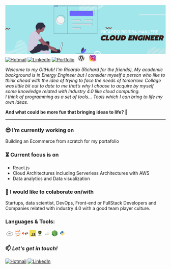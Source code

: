![](/assets/Yellow%20and%20Black%20Global%20Response%20Engineer%20LinkedIn%20Banner.png)
[![Hotmail](https://img.shields.io/badge/-HOTMAIL-0078D4?style=for-the-badge&logo=microsoft-outlook&logoColor=white)](mailto:rdobmk@gmail.com)
[![LinkedIn](https://img.shields.io/badge/-LINKEDIN-0077B5?style=for-the-badge&logo=linkedin&logoColor=white)](https://www.linkedin.com/in/ricardoboriba/)
[![Portfolio](https://img.shields.io/badge/-PORTFOLIO-E4181E?style=for-the-badge&logo=superuser&logoColor=white)](https://ricardo.iotcloudsolutions.com/)
<a href="https://ricardoboriba.tk/"><img height="20" src="/assets/WordPress-emblema.jpg"></a>
<a href="https://www.instagram.com/cloudsolutions4.0/"><img height="20" src="/assets/instagram.jpg"></a>




_Welcome to my GitHub! I'm Ricardo (Richard for the friends), My academic background is in Energy Engineer but I consider myself a person who like to think ahead with the idea of trying to face the needs of tomorrow. Collage was little bit out to date to me that’s why I choose to acquire by myself some knowledge related with Industry 4.0 like cloud computing.  
I think of programming as a set of tools... Tools which I can bring to life my own ideas._

**And what could be more fun that bringing ideas to life? 🌱**

---

### 😎 I’m currently working on

  Building an Ecommerce from scratch for my portafolio

### ⏳ Current focus is on

- React.js
- Cloud Architectures including Serverless Architectures with AWS
- Data analytics and Data visualization

### 💼 I would like to colaborate on/with

Startups, data scientist, DevOps, Front-end or FullStack Developers and Companies related with industry 4.0 with a good team player culture.

### Languages & Tools:
<code><img height="20" src="/assets/aws.png"></code>
<code><img height="20" src="/assets/1200px-Jupyter_logo.svg.png"></code>
<code><img height="20" src="/assets/git.png"></code>
<code><img height="20" src="/assets/javascript.png"></code>
<code><img height="20" src="/assets/mongodb.png"></code>
<code><img height="20" src="/assets/mysql.png"></code>
<code><img height="20" src="/assets/nodejs.png"></code>
<code><img height="20" src="/assets/python.png"></code>


### 📫 _Let's get in touch!_
[![Hotmail](https://img.shields.io/badge/-OUTLOOK-0078D4?style=flat-square&logo=microsoft-outlook&logoColor=white)](mailto:rdobmk@gmail.com)
[![LinkedIn](https://img.shields.io/badge/-LINKEDIN-0077B5?style=flat-square&logo=linkedin&logoColor=white)](https://www.linkedin.com/in/ricardoboriba/)
